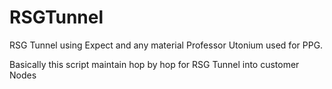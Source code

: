 # RSGTunnel
RSG Tunnel using Expect and any material Professor Utonium used for PPG.

Basically this script maintain hop by hop for RSG Tunnel into customer Nodes
